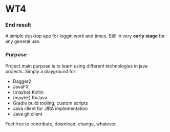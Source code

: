 # WT4

### End result

A simple desktop app for loggin work and times. Still in very **early stage** for any general use.

### Purpose 

Project main purpose is to learn using different technologies in java projects. Simply a playground for: 

* Dagger2
* JavaFX
* (maybe) Kotlin
* (maybE) RxJava
* Gradle build tooling, custom scripts
* Java client for JIRA implementation
* Java git client

Feel free to contribute, download, change, whatever.
